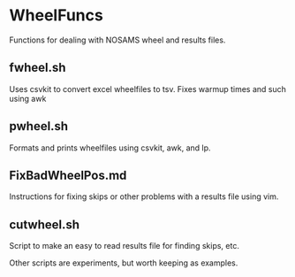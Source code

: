 # WheelFuncs

Functions for dealing with NOSAMS wheel and results files.

## fwheel.sh

Uses csvkit to convert excel wheelfiles to tsv. Fixes warmup times and
such using awk

## pwheel.sh

Formats and prints wheelfiles using csvkit, awk, and lp.

## FixBadWheelPos.md

Instructions for fixing skips or other problems with a results file using vim.

## cutwheel.sh

Script to make an easy to read results file for finding skips, etc.

Other scripts are experiments, but worth keeping as examples.

